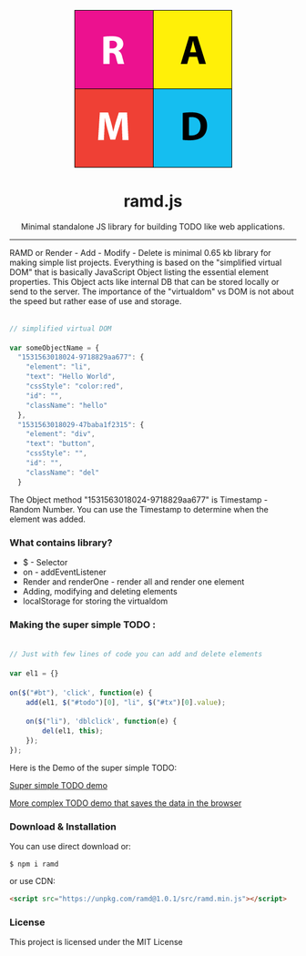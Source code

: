 <p align="center"><img src="ramd-logo.png" /></p>

<h1 align="center"> ramd.js </h1>

<p align="center"> Minimal standalone JS library for building TODO like web applications. </p>

<hr/>

<p> RAMD or Render - Add - Modify - Delete is minimal 0.65 kb library for making simple list projects. Everything is based on the "simplified virtual DOM" that is basically JavaScript Object listing the essential element properties. This Object acts like internal DB that can be stored locally or send to the server. The importance of the "virtualdom" vs DOM is not about the speed but rather ease of use and storage. </p>

```javascript

// simplified virtual DOM

var someObjectName = {
  "1531563018024-9718829aa677": {
    "element": "li",
    "text": "Hello World",
    "cssStyle": "color:red",
    "id": "",
    "className": "hello"
  },
  "1531563018029-47baba1f2315": {
    "element": "div",
    "text": "button",
    "cssStyle": "",
    "id": "",
    "className": "del"
  }

```
<p>The Object method "1531563018024-9718829aa677" is Timestamp - Random Number. You can use the Timestamp to determine when the element was added. </p>

<h3> What contains library? </h3>

<ul>
  <li>$ - Selector</li>
  <li>on - addEventListener</li>
  <li>Render and renderOne - render all and render one element</li>
  <li>Adding, modifying and deleting elements </li>
  <li>localStorage for storing the virtualdom</li>
</ul>

<h3> Making the super simple TODO : </h3>

```javascript

// Just with few lines of code you can add and delete elements

var el1 = {}

on($("#bt"), 'click', function(e) {
    add(el1, $("#todo")[0], "li", $("#tx")[0].value);

    on($("li"), 'dblclick', function(e) {
        del(el1, this);
    });
});
```

<p> Here is the Demo of the super simple TODO: </p>

<a href="https://vladocar.github.io/ramd.js/simple-todo.html"> Super simple TODO demo </a>

<a href="https://vladocar.github.io/ramd.js/"> More complex TODO demo that saves the data in the browser</a>



<h3> Download & Installation </h3>

You can use direct download or:

```shell
$ npm i ramd
```
or use CDN:

```html
<script src="https://unpkg.com/ramd@1.0.1/src/ramd.min.js"></script>
```

<h3>License</h3>

This project is licensed under the MIT License
